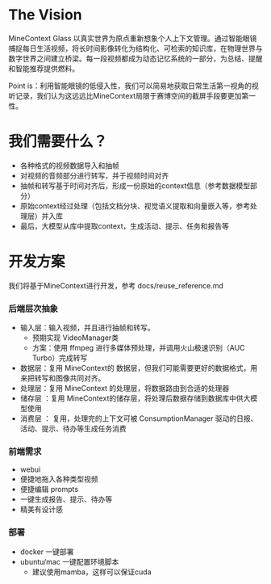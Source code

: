 # The Vision

MineContext Glass 以真实世界为原点重新想象个人上下文管理。通过智能眼镜捕捉每日生活视频，将长时间影像转化为结构化、可检索的知识库，在物理世界与数字世界之间建立桥梁。每一段视频都成为动态记忆系统的一部分，为总结、提醒和智能推荐提供燃料。

Point is：利用智能眼镜的低侵入性，我们可以简易地获取日常生活第一视角的视听记录，我们认为这远远比MineContext局限于赛博空间的截屏手段要更加第一性。

# 我们需要什么？

+ 各种格式的视频数据导入和抽帧
+ 对视频的音频部分进行转写，并于视频时间对齐
+ 抽帧和转写基于时间对齐后，形成一份原始的context信息（参考数据模型部分）
+ 原始context经过处理（包括文档分块、视觉语义提取和向量嵌入等，参考处理层）并入库
+ 最后，大模型从库中提取context，生成活动、提示、任务和报告等

# 开发方案

我们将基于MineContext进行开发，参考 docs/reuse_reference.md

### 后端层次抽象

+ 输入层：输入视频，并且进行抽帧和转写。
  + 预期实现 VideoManager类
  + 方案：使用 ffmpeg 进行多媒体预处理，并调用火山极速识别（AUC Turbo）完成转写
+ 数据层：复用 MineContext的 数据层，但我们可能需要更好的数据格式，用来把转写和图像共同对齐。
+ 处理层：复用 MineContext 的处理层，将数据路由到合适的处理器
+ 储存层 ：复用 MineContext的储存层，将处理后数据存储到数据库中供大模型使用
+ 消费层 ： 复用，处理完的上下文可被 ConsumptionManager 驱动的日报、活动、提示、待办等生成任务消费

### 前端需求

+ webui
+ 便捷地拖入各种类型视频
+ 便捷编辑 prompts
+ 一键生成报告、提示、待办等
+ 精美有设计感

### 部署

+ docker 一键部署
+ ubuntu/mac 一键配置环境脚本
  + 建议使用mamba，这样可以保证cuda
